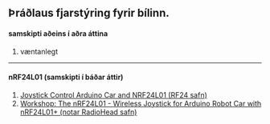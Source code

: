 ## Þráðlaus fjarstýring fyrir bílinn. 


#### samskipti aðeins í aðra áttina

1. væntanlegt

---

#### nRF24L01 (samskipti í báðar áttir)

1. [Joystick Control Arduino Car and NRF24L01 (RF24 safn)](https://forbiddenbit.com/en/arduino-projects/joystick-control-arduino-car-and-nrf24l01/)
1. [Workshop: The nRF24L01 - Wireless Joystick for Arduino Robot Car with nRF24L01+ (notar RadioHead safn)](https://dronebotworkshop.com/nrf24l01-wireless-joystick/)

